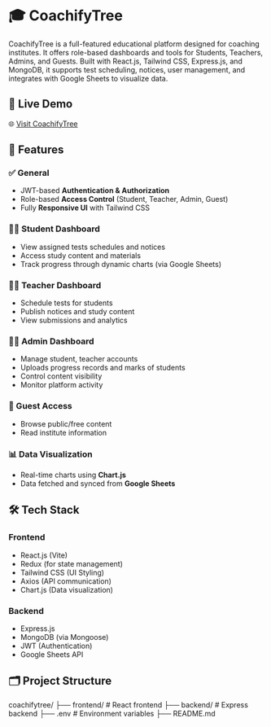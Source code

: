 # 🎓 CoachifyTree

CoachifyTree is a full-featured educational platform designed for coaching institutes. It offers role-based dashboards and tools for Students, Teachers, Admins, and Guests. Built with React.js, Tailwind CSS, Express.js, and MongoDB, it supports test scheduling, notices, user management, and integrates with Google Sheets to visualize data.

## 🚀 Live Demo

🌐 [Visit CoachifyTree](https://coachifytree.pages.dev)

## 🧠 Features

### ✅ General
- JWT-based **Authentication & Authorization**
- Role-based **Access Control** (Student, Teacher, Admin, Guest)
- Fully **Responsive UI** with Tailwind CSS

### 👩‍🎓 Student Dashboard
- View assigned tests schedules and notices
- Access study content and materials
- Track progress through dynamic charts (via Google Sheets)

### 👨‍🏫 Teacher Dashboard
- Schedule tests for students
- Publish notices and study content
- View submissions and analytics

### 👨‍💼 Admin Dashboard
- Manage student, teacher accounts
- Uploads progress records and marks of students
- Control content visibility
- Monitor platform activity

### 👤 Guest Access
- Browse public/free content
- Read institute information

### 📊 Data Visualization
- Real-time charts using **Chart.js**
- Data fetched and synced from **Google Sheets**

## 🛠️ Tech Stack

### Frontend
- React.js (Vite)
- Redux (for state management)
- Tailwind CSS (UI Styling)
- Axios (API communication)
- Chart.js (Data visualization)

### Backend
- Express.js
- MongoDB (via Mongoose)
- JWT (Authentication)
- Google Sheets API

## 🗂️ Project Structure
coachifytree/
├── frontend/ # React frontend
├── backend/ # Express backend
├── .env # Environment variables
├── README.md
